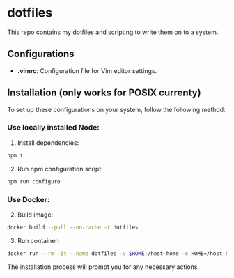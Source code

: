 # dotfiles

This repo contains my dotfiles and scripting to write them on to a system.

## Configurations
- **.vimrc**: Configuration file for Vim editor settings.

## Installation (only works for POSIX currenty)
To set up these configurations on your system, follow the following method:

### Use locally installed Node:
1. Install dependencies:
```sh
npm i
```

2. Run npm configuration script:
```sh
npm run configure
```

### Use Docker:
2. Build image:
```sh
docker build --pull --no-cache -t dotfiles .
```

3. Run container:
```sh
docker run --rm -it --name dotfiles -v $HOME:/host-home -e HOME=/host-home dotfiles
```

The installation process will prompt you for any necessary actions.
